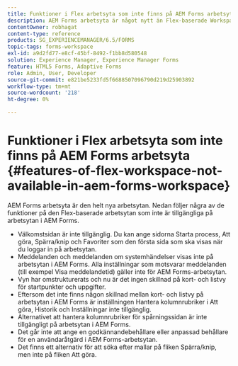 ```yaml
---
title: Funktioner i Flex arbetsyta som inte finns på AEM Forms arbetsyta
description: AEM Forms arbetsyta är något nytt än Flex-baserade Workspace. Läs om skillnaderna i funktioner.
contentOwner: robhagat
content-type: reference
products: SG_EXPERIENCEMANAGER/6.5/FORMS
topic-tags: forms-workspace
exl-id: a9d2fd77-e8cf-45bf-8492-f1bb8d580548
solution: Experience Manager, Experience Manager Forms
feature: HTML5 Forms, Adaptive Forms
role: Admin, User, Developer
source-git-commit: e821be5233fd5f6688507096790d219d25903892
workflow-type: tm+mt
source-wordcount: '218'
ht-degree: 0%

---
```


# Funktioner i Flex arbetsyta som inte finns på AEM Forms arbetsyta {#features-of-flex-workspace-not-available-in-aem-forms-workspace}

AEM Forms arbetsyta är den helt nya arbetsytan. Nedan följer några av de funktioner på den Flex-baserade arbetsytan som inte är tillgängliga på arbetsytan i AEM Forms.

* Välkomstsidan är inte tillgänglig. Du kan ange sidorna Starta process, Att göra, Spärra/knip och Favoriter som den första sida som ska visas när du loggar in på arbetsytan.
* Meddelanden och meddelanden om systemhändelser visas inte på arbetsytan i AEM Forms. Alla inställningar som motsvarar meddelanden (till exempel Visa meddelandetid) gäller inte för AEM Forms-arbetsytan.
* Vyn har omstrukturerats och nu är det ingen skillnad på kort- och listvy för startpunkter och uppgifter.
* Eftersom det inte finns någon skillnad mellan kort- och listvy på arbetsytan i AEM Forms är inställningen Hantera kolumnrubriker i Att göra, Historik och Inställningar inte tillgänglig.
* Alternativet att hantera kolumnrubriker för spårningssidan är inte tillgängligt på arbetsytan i AEM Forms.
* Det går inte att ange en godkännandebehållare eller anpassad behållare för en användaråtgärd i AEM Forms-arbetsytan.
* Det finns ett alternativ för att söka efter mallar på fliken Spärra/knip, men inte på fliken Att göra.

